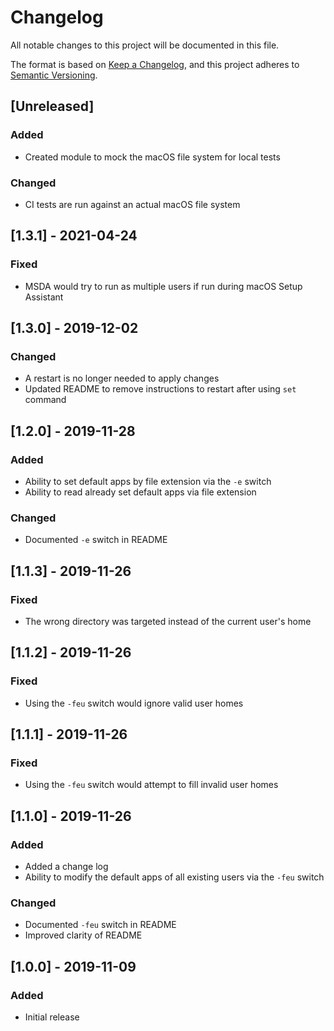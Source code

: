 # Changelog

All notable changes to this project will be documented in this file.

The format is based on [Keep a Changelog](https://keepachangelog.com/en/1.0.0/),
and this project adheres to [Semantic Versioning](https://semver.org/spec/v2.0.0.html).

## [Unreleased]
### Added
* Created module to mock the macOS file system for local tests

### Changed
* CI tests are run against an actual macOS file system

## [1.3.1] - 2021-04-24
### Fixed
* MSDA would try to run as multiple users if run during macOS Setup Assistant

## [1.3.0] - 2019-12-02
### Changed
* A restart is no longer needed to apply changes
* Updated README to remove instructions to restart after using `set` command

## [1.2.0] - 2019-11-28
### Added
* Ability to set default apps by file extension via the `-e` switch
* Ability to read already set default apps via file extension

### Changed
* Documented `-e` switch in README

## [1.1.3] - 2019-11-26
### Fixed
* The wrong directory was targeted instead of the current user's home

## [1.1.2] - 2019-11-26
### Fixed
* Using the `-feu` switch would ignore valid user homes

## [1.1.1] - 2019-11-26
### Fixed
* Using the `-feu` switch would attempt to fill invalid user homes

## [1.1.0] - 2019-11-26
### Added
* Added a change log
* Ability to modify the default apps of all existing users via the `-feu` switch

### Changed
* Documented `-feu` switch in README
* Improved clarity of README

## [1.0.0] - 2019-11-09
### Added
* Initial release
